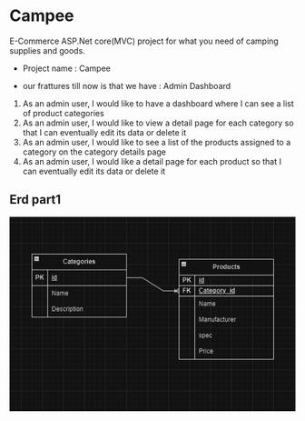# Campee

E-Commerce ASP.Net core(MVC)  project for what you need of camping supplies and goods.

- Project name : Campee

- our frattures till now is that we have : Admin Dashboard

1. As an admin user, I would like to have a dashboard where I can see a list of product categories
2. As an admin user, I would like to view a detail page for each category so that I can eventually edit its data or delete it
3. As an admin user, I would like to see a list of the products assigned to a category on the category details page
4. As an admin user, I would like a detail page for each product so that I can eventually edit its data or delete it



## Erd part1

![erdP1](./Camping/assets/lab26erd.PNG)
